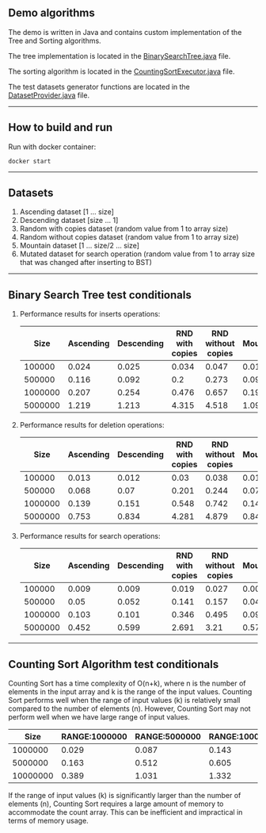 ## Demo algorithms

The demo is written in Java and contains custom implementation of the Tree and Sorting algorithms.

The tree implementation is located in the [BinarySearchTree.java](src/main/java/com/github/udanton/algorithms/demo/bst/BinarySearchTree.java) file.

The sorting algorithm is located in the [CountingSortExecutor.java](src/main/java/com/github/udanton/algorithms/demo/sort/CountingSortExecutor.java) file.

The test datasets generator functions are located in the [DatasetProvider.java](src/main/java/com/github/udanton/algorithms/demo/util/DatasetProvider.java) file.

---

## How to build and run

Run with docker container:

```
docker start
```

---

## Datasets

1. Ascending dataset [1 ... size]
2. Descending dataset [size ... 1]
3. Random with copies dataset (random value from 1 to array size)
4. Random without copies dataset (random value from 1 to array size)
5. Mountain dataset [1 ... size/2 ... size]
5. Mutated dataset for search operation (random value from 1 to array size that was changed after inserting to BST)

---

## Binary Search Tree test conditionals 

1. Performance results for inserts operations:

   |Size     |Ascending|Descending|RND with copies|RND without copies|Mountain|
   |---------|---------|----------|---------------|------------------|--------|
   |100000   |0.024    |0.025     |0.034          |0.047             |0.018   |
   |500000   |0.116    |0.092     |0.2            |0.273             |0.093   |
   |1000000  |0.207    |0.254     |0.476          |0.657             |0.19    |
   |5000000  |1.219    |1.213     |4.315          |4.518             |1.094   |

2. Performance results for deletion operations:

   |Size     |Ascending|Descending|RND with copies|RND without copies|Mountain|
   |---------|---------|----------|---------------|------------------|--------|
   |100000   |0.013    |0.012     |0.03           |0.038             |0.011   |
   |500000   |0.068    |0.07      |0.201          |0.244             |0.07    |
   |1000000  |0.139    |0.151     |0.548          |0.742             |0.145   |
   |5000000  |0.753    |0.834     |4.281          |4.879             |0.842   |

3. Performance results for search operations:

   |Size     |Ascending|Descending|RND with copies|RND without copies|Mountain|Mutated|
   |---------|---------|----------|---------------|------------------|--------|-------|
   |100000   |0.009    |0.009     |0.019          |0.027             |0.008   |0.031  |
   |500000   |0.05     |0.052     |0.141          |0.157             |0.044   |0.195  |
   |1000000  |0.103    |0.101     |0.346          |0.495             |0.091   |0.348  |
   |5000000  |0.452    |0.599     |2.691          |3.21              |0.57    |2.761  |

---

## Counting Sort Algorithm test conditionals

Counting Sort has a time complexity of O(n+k), where n is the number of elements in the input array and k is the range of the input values. 
Counting Sort performs well when the range of input values (k) is relatively small compared to the number of elements (n). 
However, Counting Sort may not perform well when we have large range of input values.

|Size     |RANGE:1000000|RANGE:5000000|RANGE:10000000|
|---------|-------------|-------------|--------------|
|1000000  |0.029        |0.087        |0.143         |
|5000000  |0.163        |0.512        |0.605         |
|10000000 |0.389        |1.031        |1.332         |

If the range of input values (k) is significantly larger than the number of elements (n), 
Counting Sort requires a large amount of memory to accommodate the count array. 
This can be inefficient and impractical in terms of memory usage.
